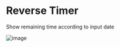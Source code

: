 # Reverse Timer
Show remaining time according to input date

![image](https://user-images.githubusercontent.com/99765893/178212517-f7df12c0-34d0-4fb5-b113-9cc82963b8b1.png)

